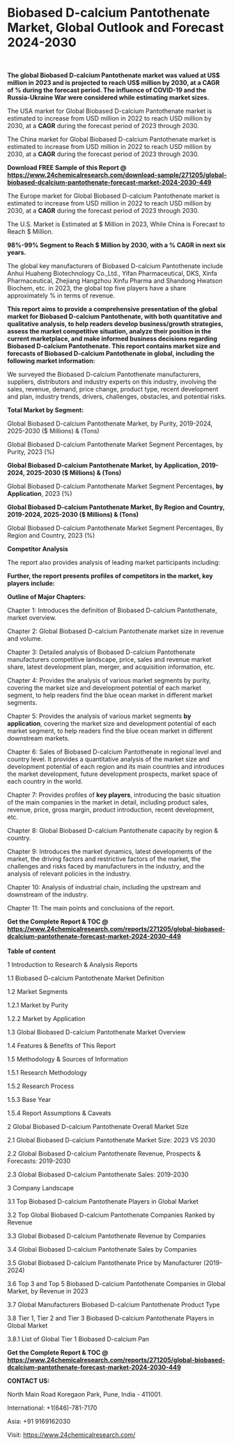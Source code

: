 <h1>Biobased D-calcium Pantothenate Market, Global Outlook and Forecast 2024-2030</h1><br/><p><strong>The global Biobased D-calcium Pantothenate market was valued at US$ million in 2023 and is projected to reach US$ million by 2030, at a <strong>CAGR</strong> of % during the forecast period. The influence of COVID-19 and the Russia-Ukraine War were considered while estimating market sizes.</strong></p><p>The USA market for Global Biobased D-calcium Pantothenate market is estimated to increase from USD million in 2022 to reach USD million by 2030, at a <strong>CAGR</strong> during the forecast period of 2023 through 2030.</p><p>The China market for Global Biobased D-calcium Pantothenate market is estimated to increase from USD million in 2022 to reach USD million by 2030, at a <strong>CAGR</strong> during the forecast period of 2023 through 2030.</p><div><b>Download FREE Sample of this Report @ <a href="https://www.24chemicalresearch.com/download-sample/271205/global-biobased-dcalcium-pantothenate-forecast-market-2024-2030-449">https://www.24chemicalresearch.com/download-sample/271205/global-biobased-dcalcium-pantothenate-forecast-market-2024-2030-449</a></b></div><p>The Europe market for Global Biobased D-calcium Pantothenate market is estimated to increase from USD million in 2022 to reach USD million by 2030, at a <strong>CAGR</strong> during the forecast period of 2023 through 2030.</p><p>The U.S. Market is Estimated at $ Million in 2023, While China is Forecast to Reach $ Million.</p><p><strong>98%-99% Segment to Reach $ Million by 2030, with a % <strong>CAGR</strong> in next six years.</strong></p><p>
 
 The global key manufacturers of Biobased D-calcium Pantothenate include Anhui Huaheng Biotechnology Co.,Ltd., Yifan Pharmaceutical, DKS, Xinfa Pharmaceutical, Zhejiang Hangzhou Xinfu Pharma and Shandong Hwatson Biochem, etc. in 2023, the global top five players have a share approximately % in terms of revenue.</p><p><strong>This report aims to provide a comprehensive presentation of the global market for Biobased D-calcium Pantothenate, with both quantitative and qualitative analysis, to help readers develop business/growth strategies, assess the market competitive situation, analyze their position in the current marketplace, and make informed business decisions regarding Biobased D-calcium Pantothenate. This report contains market size and forecasts of Biobased D-calcium Pantothenate in global, including the following market information:</strong></p><p>We surveyed the Biobased D-calcium Pantothenate manufacturers, suppliers, distributors and industry experts on this industry, involving the sales, revenue, demand, price change, product type, recent development and plan, industry trends, drivers, challenges, obstacles, and potential risks.</p><p><strong>Total Market by Segment:</strong></p><p>Global Biobased D-calcium Pantothenate Market, by Purity, 2019-2024, 2025-2030 ($ Millions) & (Tons)</p><p>Global Biobased D-calcium Pantothenate Market Segment Percentages, by Purity, 2023 (%)</p><p><strong>Global Biobased D-calcium Pantothenate Market, <strong>by Application</strong>, 2019-2024, 2025-2030 ($ Millions) & (Tons)</strong></p><p>Global Biobased D-calcium Pantothenate Market Segment Percentages, <strong>by Application</strong>, 2023 (%)</p><p><strong>Global Biobased D-calcium Pantothenate Market, By Region and Country, 2019-2024, 2025-2030 ($ Millions) & (Tons)</strong></p><p>Global Biobased D-calcium Pantothenate Market Segment Percentages, By Region and Country, 2023 (%)</p><p><strong>Competitor Analysis</strong></p><p>The report also provides analysis of leading market participants including:</p><p><strong>Further, the report presents profiles of competitors in the market, <strong>key players</strong> include:</strong></p><p><strong>Outline of Major Chapters:</strong></p><p>Chapter 1: Introduces the definition of Biobased D-calcium Pantothenate, market overview.</p><p>Chapter 2: Global Biobased D-calcium Pantothenate market size in revenue and volume.</p><p>Chapter 3: Detailed analysis of Biobased D-calcium Pantothenate manufacturers competitive landscape, price, sales and revenue market share, latest development plan, merger, and acquisition information, etc.</p><p>Chapter 4: Provides the analysis of various market segments by purity, covering the market size and development potential of each market segment, to help readers find the blue ocean market in different market segments.</p><p>Chapter 5: Provides the analysis of various market segments <strong>by application</strong>, covering the market size and development potential of each market segment, to help readers find the blue ocean market in different downstream markets.</p><p>Chapter 6: Sales of Biobased D-calcium Pantothenate in regional level and country level. It provides a quantitative analysis of the market size and development potential of each region and its main countries and introduces the market development, future development prospects, market space of each country in the world.</p><p>Chapter 7: Provides profiles of <strong>key players</strong>, introducing the basic situation of the main companies in the market in detail, including product sales, revenue, price, gross margin, product introduction, recent development, etc.</p><p>Chapter 8: Global Biobased D-calcium Pantothenate capacity by region & country.</p><p>Chapter 9: Introduces the market dynamics, latest developments of the market, the driving factors and restrictive factors of the market, the challenges and risks faced by manufacturers in the industry, and the analysis of relevant policies in the industry.</p><p>Chapter 10: Analysis of industrial chain, including the upstream and downstream of the industry.</p><p>Chapter 11: The main points and conclusions of the report.</p><div><b>Get the Complete Report & TOC @ <a href="https://www.24chemicalresearch.com/reports/271205/global-biobased-dcalcium-pantothenate-forecast-market-2024-2030-449">https://www.24chemicalresearch.com/reports/271205/global-biobased-dcalcium-pantothenate-forecast-market-2024-2030-449</a></b></div><br><b>Table of content</b><p>1 Introduction to Research & Analysis Reports<br />
 
  1.1 Biobased D-calcium Pantothenate Market Definition<br />
 
  1.2 Market Segments<br />
 
  1.2.1 Market by Purity<br />
 
  1.2.2 Market by Application<br />
 
  1.3 Global Biobased D-calcium Pantothenate Market Overview<br />
 
  1.4 Features & Benefits of This Report<br />
 
  1.5 Methodology & Sources of Information<br />
 
  1.5.1 Research Methodology<br />
 
  1.5.2 Research Process<br />
 
  1.5.3 Base Year<br />
 
  1.5.4 Report Assumptions & Caveats<br />
 
 2 Global Biobased D-calcium Pantothenate Overall Market Size<br />
 
  2.1 Global Biobased D-calcium Pantothenate Market Size: 2023 VS 2030<br />
 
  2.2 Global Biobased D-calcium Pantothenate Revenue, Prospects & Forecasts: 2019-2030<br />
 
  2.3 Global Biobased D-calcium Pantothenate Sales: 2019-2030<br />
 
 3 Company Landscape<br />
 
  3.1 Top Biobased D-calcium Pantothenate Players in Global Market<br />
 
  3.2 Top Global Biobased D-calcium Pantothenate Companies Ranked by Revenue<br />
 
  3.3 Global Biobased D-calcium Pantothenate Revenue by Companies<br />
 
  3.4 Global Biobased D-calcium Pantothenate Sales by Companies<br />
 
  3.5 Global Biobased D-calcium Pantothenate Price by Manufacturer (2019-2024)<br />
 
  3.6 Top 3 and Top 5 Biobased D-calcium Pantothenate Companies in Global Market, by Revenue in 2023<br />
 
  3.7 Global Manufacturers Biobased D-calcium Pantothenate Product Type<br />
 
  3.8 Tier 1, Tier 2 and Tier 3 Biobased D-calcium Pantothenate Players in Global Market<br />
 
  3.8.1 List of Global Tier 1 Biobased D-calcium Pan<br><div><b>Get the Complete Report & TOC @ <a href="https://www.24chemicalresearch.com/reports/271205/global-biobased-dcalcium-pantothenate-forecast-market-2024-2030-449">https://www.24chemicalresearch.com/reports/271205/global-biobased-dcalcium-pantothenate-forecast-market-2024-2030-449</a></b></div></p>
 
 <b>CONTACT US:</b><br>
 
 North Main Road Koregaon Park, Pune, India - 411001.<br/>
 
 International: +1(646)-781-7170<br/>
 
 Asia: +91 9169162030<br/>
 
 Visit: <a href="https://www.24chemicalresearch.com/">https://www.24chemicalresearch.com/</a>
 
 <br>